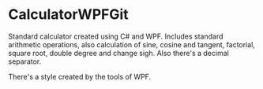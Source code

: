 # CalculatorWPFGit

Standard calculator created using C# and WPF. Includes standard arithmetic operations, also calculation of sine, cosine and tangent, factorial, square root, double degree and change sigh. Also there's a decimal separator.

There's a style created by the tools of WPF.
